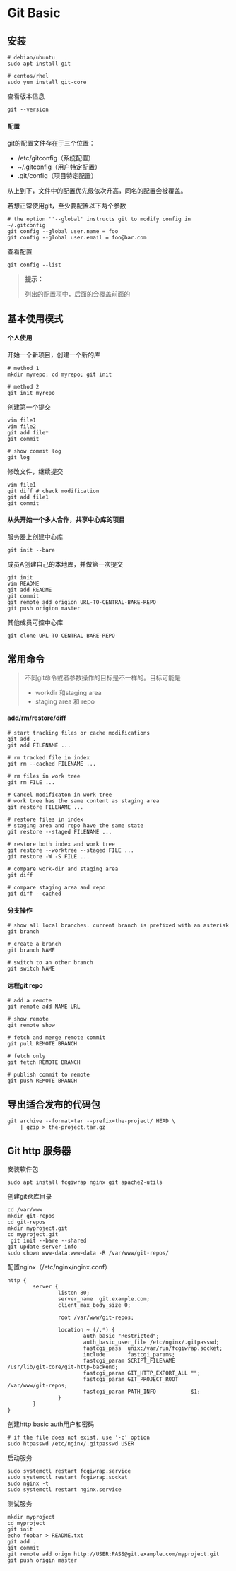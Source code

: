 # Git Basic

## 安装

```shell
# debian/ubuntu
sudo apt install git

# centos/rhel
sudo yum install git-core
```

查看版本信息

```shell
git --version
```

#### 配置

git的配置文件存在于三个位置：

- /etc/gitconfig（系统配置）
- ~/.gitconfig（用户特定配置）
- .git/config（项目特定配置）

从上到下，文件中的配置优先级依次升高，同名的配置会被覆盖。

若想正常使用git，至少要配置以下两个参数

```shell
# the option ''--global' instructs git to modify config in ~/.gitconfig
git config --global user.name = foo
git config --global user.email = foo@bar.com
```

查看配置

```shell
git config --list
```

> **提示：**
>
> 列出的配置项中，后面的会覆盖前面的

## 基本使用模式

#### 个人使用

开始一个新项目，创建一个新的库

```shell
# method 1
mkdir myrepo; cd myrepo; git init

# method 2
git init myrepo
```

创建第一个提交

```shell
vim file1
vim file2
git add file*
git commit

# show commit log
git log
```

修改文件，继续提交

```shell
vim file1
git diff # check modification
git add file1
git commit
```



#### 从头开始一个多人合作，共享中心库的项目

服务器上创建中心库

```shell
git init --bare
```

成员A创建自己的本地库，并做第一次提交

```shell
git init 
vim README
git add README
git commit
git remote add origion URL-TO-CENTRAL-BARE-REPO
git push origion master
```

其他成员可控中心库

```shell
git clone URL-TO-CENTRAL-BARE-REPO
```



## 常用命令

> 不同git命令或者参数操作的目标是不一样的。目标可能是
>
> - workdir 和staging area
> - staging area 和 repo

#### add/rm/restore/diff

```shell
# start tracking files or cache modifications
git add .
git add FILENAME ...

# rm tracked file in index
git rm --cached FILENAME ...

# rm files in work tree
git rm FILE ...

# Cancel modificaton in work tree
# work tree has the same content as staging area
git restore FILENAME ...

# restore files in index
# staging area and repo have the same state
git restore --staged FILENAME ...

# restore both index and work tree
git restore --worktree --staged FILE ...
git restore -W -S FILE ...

# compare work-dir and staging area
git diff

# compare staging area and repo
git diff --cached
```



#### 分支操作

```shell
# show all local branches. current branch is prefixed with an asterisk
git branch

# create a branch
git branch NAME

# switch to an other branch
git switch NAME
```



#### 远程git repo

```shell
# add a remote
git remote add NAME URL

# show remote
git remote show

# fetch and merge remote commit
git pull REMOTE BRANCH

# fetch only
git fetch REMOTE BRANCH

# publish commit to remote
git push REMOTE BRANCH
```

## 导出适合发布的代码包

```shell
git archive --format=tar --prefix=the-project/ HEAD \
	| gzip > the-project.tar.gz
```

## Git http 服务器

安装软件包

```shell
sudo apt install fcgiwrap nginx git apache2-utils
```

创建git仓库目录

```shell
cd /var/www
mkdir git-repos
cd git-repos
mkdir myproject.git
cd myproject.git
 git init --bare --shared
git update-server-info
sudo chown www-data:www-data -R /var/www/git-repos/
```

配置nginx（/etc/nginx/nginx.conf）

```nginx
http {
        server {
                listen 80;
                server_name  git.example.com;
                client_max_body_size 0;

                root /var/www/git-repos;

                location ~ (/.*) {
                        auth_basic "Restricted";
                        auth_basic_user_file /etc/nginx/.gitpasswd;
                        fastcgi_pass  unix:/var/run/fcgiwrap.socket;
                        include       fastcgi_params;
                        fastcgi_param SCRIPT_FILENAME     /usr/lib/git-core/git-http-backend;
                        fastcgi_param GIT_HTTP_EXPORT_ALL "";
                        fastcgi_param GIT_PROJECT_ROOT    /var/www/git-repos;
                        fastcgi_param PATH_INFO           $1;
                }
        }
}
```

创建http basic auth用户和密码

```shell
# if the file does not exist, use '-c' option
sudo htpasswd /etc/nginx/.gitpasswd USER
```

启动服务

```shell
sudo systemctl restart fcgiwrap.service
sudo systemctl restart fcgiwrap.socket
sudo nginx -t
sudo systemctl restart nginx.service
```

测试服务

```shell
mkdir myproject
cd myproject
git init
echo foobar > README.txt
git add .
git commit
git remote add orign http://USER:PASS@git.example.com/myproject.git
git push origin master
```

